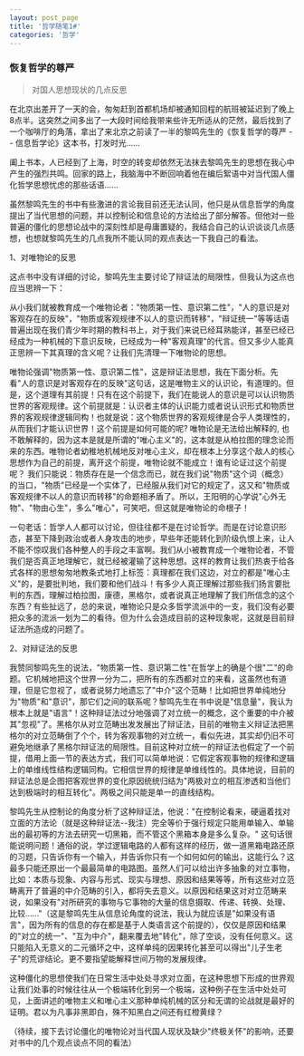 ```yaml
---
layout: post_page
title: '哲学随笔1#'
categories: '哲学'
---
```


### 恢复哲学的尊严

> 对国人思想现状的几点反思

在北京出差开了一天的会，匆匆赶到首都机场却被通知回程的航班被延迟到了晚上8点半。这突然之间多出了一大段时间给我带来些许无所适从的茫然，最后找到了一个咖啡厅的角落，拿出了来北京之前读了一半的黎鸣先生的《恢复哲学的尊严 -- 信息哲学论》这本书，打发时光......

<!-- break -->

 阖上书本，人已经到了上海，时空的转变却依然无法抹去黎鸣先生的思想在我心中产生的强烈共鸣。回家的路上，我脑海中不断回响着他在编后絮语中对当代国人僵化哲学思想忧虑的那些话语......

虽然黎鸣先生的书中有些激进的言论我目前还无法认同，他只是从信息哲学的角度提出了当代思想的问题，并以控制论和信息论的方法给出了部分解答。但他对一些普遍的僵化的思想论战中的深刻性却是毋庸置疑的，我结合自己的认识谈谈几点感想，也想就黎鸣先生的几点我所不能认同的观点表达一下我自己的看法。

1、对唯物论的反思

这点书中没有详细的讨论，黎鸣先生主要讨论了辩证法的局限性，但我认为这点也应当思辨一下：

从小我们就被教育成一个唯物论者："物质第一性、意识第二性"，"人的意识是对客观存在的反映"，"物质或客观规律不以人的意识而转移"，"辩证统一"等等话语普遍出现在我们青少年时期的教科书上，对于我们来说已经耳熟能详，甚至已经已经成为一种机械的下意识反映，已经成为一种"客观真理"的代言。但又多少人能真正思辨一下其真理的含义呢？让我们先清理一下唯物论的思想。

唯物论强调"物质第一性、意识第二性"，这是辩证法思想，我在下面分析。先看"人的意识是对客观存在的反映"这句话，这是唯物主义的认识论，有道理的。但是，这个道理有其前提！只有在这个前提下，我们在能说人的意识是可以认识物质世界的客观规律。这个前提就是：认识者主体的认识能力或者说认识形式和物质世界的客观规律逻辑同构！也就是说：这个物质世界的客观规律是合乎人类理性的，从而我们才能认识世界！这个前提是如何可能的呢? 唯物论是无法给出解释的, 也不敢解释的，因为这本是就是所谓的"唯心主义"的，这本就是从柏拉图的理念论而来的东西。唯物论者幼稚地机械地反对唯心主义，却在根本上分享这个敌人的核心思想作为自己的前提，离开这个前提，唯物论就不能成立！谁有论证过这个前提呢？ 我们只能说：物质存在是一个信念而已，就在我们说"物质"这个词（概念）的当口，"物质"已经是一个实体了，已经服从我们对它的规定了，这又和"物质或客观规律不以人的意识而转移"的命题相矛盾了。所以，王阳明的心学说"心外无物"、"物由心生"，多么"唯心"，可笑吧，但这就是唯物论的命根子！

一句老话：哲学人人都可以讨论，但往往都不是在讨论哲学。而是在讨论意识形态，甚至下降到政治或者人身攻击的地步，早些年还能转化到阶级仇恨上来，让人不能不惊叹我们各种整人的手段之丰富啊。我们从小被教育成一个唯物论者，不管我们是否真正地理解它，就已经被灌输了这种思想。这样的教育让我们热衷于给各式各样的思想匆匆地教条式地打上标签：真理都在我们这边，对立的都是"唯心主义"的，是要批判地，我们要和他们战斗！有多少人真正理解过那些我们扬言要批判的东西，理解过柏拉图，康德，黑格尔，或者说真正地理解了我们所信念的这个东西？有些扯远了，总的来说，唯物论只是众多哲学流派中的一支，我们没有必要把众多的流派一划为二的看待。但为什么会造成目前的这种现象呢，这就是目前辩证法所造成的问题了。

2、对辩证法的反思

我赞同黎鸣先生的说法，"物质第一性、意识第二性"在哲学上的确是个很"二"的命题。它机械地把这个世界一分为二，把所有的东西都对立的来看，这虽然也有道理，但是它忽视了，或者说努力地遗忘了"中介"这个范畴！比如把世界单纯地分为"物质"和"意识"，那它们之间的联系呢？黎鸣先生在书中说是"信息量"，我认为根本上就是"语言"！这种辩证法过分地强调了对立统一的概念，这个重要的中介被其"忽视"了。黑格尔从对立范畴出发发展出了辩证法，目前的唯物主义辩证法把黑格尔的对立范畴倒了个个，转为客观事物的对立统一，看似先进，其实却仍旧不可避免地继承了黑格尔辩证法的局限性。目前这种对立统一的辩证法也假定了一个前提，借用上面一节的表达方式，我们可以简单地说：它假定客观事物的规律和逻辑上的单维线性结构逻辑同构。它相信世界的规律是单维线性的。具体地说，目前的辩证法总是企图把客观世界的变化原因统统归结为"两极对立的相互渗透和当他们达到极端时的相互转化"。两极之间只能是单一的直线结构。

黎鸣先生从控制论的角度分析了这种辩证法，他说："在控制论看来，硬逼着找对立面的方法论（就是这种辩证法--我注）完全等价于强行规定只能用单输入、单输出的最初等的方法去研究一切黑箱，而不管这个黑箱本身是多么复杂。" 这句话很能说明问题！通俗的说，学过逻辑电路的人都有这样的经历，做一道黑箱电路还原的习题，只告诉你有一个输入，并告诉你只有一个如何如何的输出，这能行么？这最多只能还原出一个最最简单的电路图。虽然人们可以给出许多抽象的对立事物，比如：本质与现象、内容与形式、现实与理想、原因和结果等等，所有这些对立范畴离开了普遍的中介范畴的引入，都将失去意义。以原因和结果这对对立范畴来说，如果没有"对所研究的事物与它事物的大量的信息摄取、传递、转换、处理、比较......"（这是黎鸣先生从信息论角度的说法，我认为就应该是"如果没有语言"，因为所有的信息的存在都是基于人类语言这个前提的），仅仅是原因和结果的"对立的统一"、"互为中介"，翻来覆去地"转化"，除了空谈，没有任何意义。这只能陷入无意义的二元循环之中，这样单纯的因果转化甚至可以得出"儿子生老子"的荒谬结论。更不要指望能解释世间万物的发展规律。

这种僵化的思想使我们在日常生活中处处寻求对立面，在这种思想下形成的世界观让我们处事的时候往往从一个极端转化到另一个极端，这种例子在生活中处处可见，上面讲述的唯物主义和唯心主义那种单纯机械的区分和无谓的论战就是最好的证明。君以为凡事非黑即白，殊不知黑白之间还有红橙黄绿？

（待续，接下去讨论僵化的唯物论对当代国人现状及缺少"终极关怀"的影响，还要对书中的几个观点谈点不同的看法）
